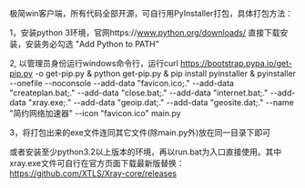 极简win客户端，所有代码全部开源，可自行用PyInstaller打包，具体打包方法：

1，安装python 3环境，官网https://www.python.org/downloads/ 直接下载安装，安装务必勾选 "Add Python to PATH"

2, 以管理员身份运行windows命令行，运行curl https://bootstrap.pypa.io/get-pip.py -o get-pip.py & python get-pip.py & pip install pyinstaller & pyinstaller --onefile --noconsole --add-data "favicon.ico;." --add-data "createplan.bat;." --add-data "close.bat;." --add-data "internet.bat;." --add-data "xray.exe;." --add-data "geoip.dat;." --add-data "geosite.dat;." --name "简约网络加速器" --icon "favicon.ico" main.py
 
3，将打包出来的exe文件连同其它文件(除main.py外)放在同一目录下即可

或者安装至少python3.2以上版本的环境，再以run.bat为入口直接使用。其中xray.exe文件可自行在官方页面下载最新版替换：https://github.com/XTLS/Xray-core/releases
